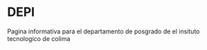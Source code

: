 DEPI
====

Pagina informativa para el departamento de posgrado de el insituto tecnologico de colima
